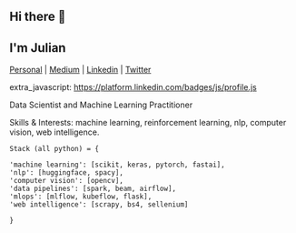 ## Hi there 👋 

## I'm Julian

[Personal](https://julianlopezb.github.io/)     |     [Medium](https://medium.com/@julianlopezbaasch)     |     [Linkedin](https://www.linkedin.com/in/julianlopezba/)     |     [Twitter](https://twitter.com/JulianLBaasch)

extra_javascript:
  https://platform.linkedin.com/badges/js/profile.js

<div align="left">
  
  <p>
Data Scientist and Machine Learning Practitioner
 </p>
  
  <p>
Skills & Interests: machine learning, reinforcement learning, nlp, computer vision, web intelligence.
  </p>

  
</div>


```
Stack (all python) = {

'machine learning': [scikit, keras, pytorch, fastai],
'nlp': [huggingface, spacy],
'computer vision': [opencv],
'data pipelines': [spark, beam, airflow],
'mlops': [mlflow, kubeflow, flask],
'web intelligence': [scrapy, bs4, sellenium]

}
```
